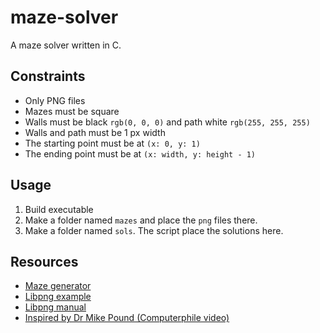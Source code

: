 # maze-solver

A maze solver written in C.

## Constraints
- Only PNG files
- Mazes must be square
- Walls must be black `rgb(0, 0, 0)` and path white `rgb(255, 255, 255)`
- Walls and path must be 1 px width
- The starting point must be at `(x: 0, y: 1)`
- The ending point must be at `(x: width, y: height - 1)`

## Usage

1. Build executable
2. Make a folder named `mazes` and place the `png` files there.
3. Make a folder named `sols`. The script place the solutions here.

## Resources
- [Maze generator](https://keesiemeijer.github.io/maze-generator/#generate)
- [Libpng example](http://zarb.org/~gc/html/libpng.html)
- [Libpng manual](http://www.libpng.org/pub/png/libpng-1.2.5-manual.html)
- [Inspired by Dr Mike Pound (Computerphile video)](https://www.youtube.com/watch?v=rop0W4QDOUI)